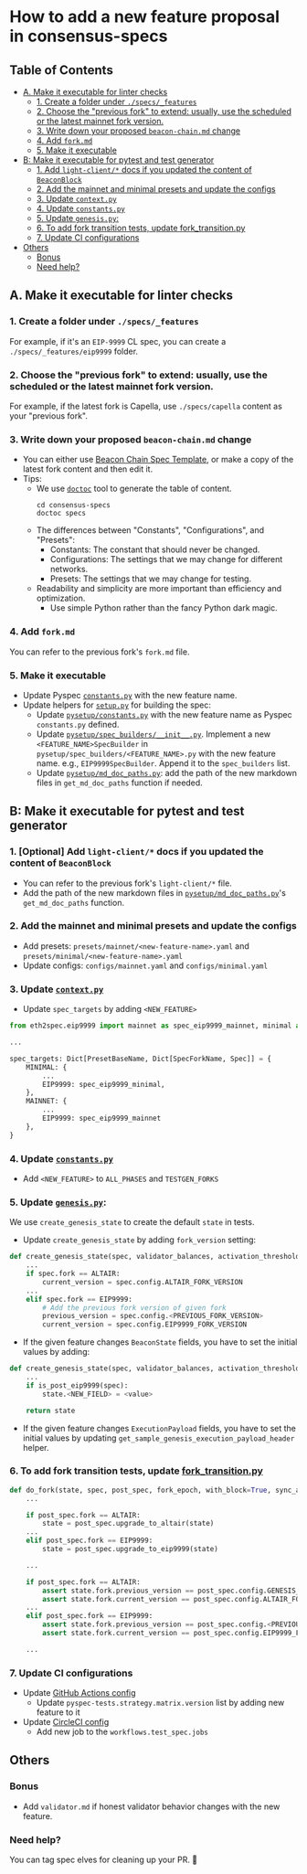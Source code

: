 # How to add a new feature proposal in consensus-specs

<!-- START doctoc generated TOC please keep comment here to allow auto update -->
<!-- DON'T EDIT THIS SECTION, INSTEAD RE-RUN doctoc TO UPDATE -->
## Table of Contents

- [A. Make it executable for linter checks](#a-make-it-executable-for-linter-checks)
  - [1. Create a folder under `./specs/_features`](#1-create-a-folder-under-specs_features)
  - [2. Choose the "previous fork" to extend: usually, use the scheduled or the latest mainnet fork version.](#2-choose-the-previous-fork-to-extend-usually-use-the-scheduled-or-the-latest-mainnet-fork-version)
  - [3. Write down your proposed `beacon-chain.md` change](#3-write-down-your-proposed-beacon-chainmd-change)
  - [4. Add `fork.md`](#4-add-forkmd)
  - [5. Make it executable](#5-make-it-executable)
- [B: Make it executable for pytest and test generator](#b-make-it-executable-for-pytest-and-test-generator)
  - [1. Add `light-client/*` docs if you updated the content of `BeaconBlock`](#1-add-light-client-docs-if-you-updated-the-content-of-beaconblock)
  - [2. Add the mainnet and minimal presets and update the configs](#2-add-the-mainnet-and-minimal-presets-and-update-the-configs)
  - [3. Update `context.py`](#3-update-contextpy)
  - [4. Update `constants.py`](#4-update-constantspy)
  - [5. Update `genesis.py`:](#5-update-genesispy)
  - [6. To add fork transition tests, update fork_transition.py](#6-to-add-fork-transition-tests-update-fork_transitionpy)
  - [7. Update CI configurations](#7-update-ci-configurations)
- [Others](#others)
  - [Bonus](#bonus)
  - [Need help?](#need-help)

<!-- END doctoc generated TOC please keep comment here to allow auto update -->


## A. Make it executable for linter checks

### 1. Create a folder under `./specs/_features`

For example, if it's an `EIP-9999` CL spec, you can create a `./specs/_features/eip9999` folder.

### 2. Choose the "previous fork" to extend: usually, use the scheduled or the latest mainnet fork version.

For example, if the latest fork is Capella, use `./specs/capella` content as your "previous fork".

### 3. Write down your proposed `beacon-chain.md` change
- You can either use [Beacon Chain Spec Template](./templates/beacon-chain-template.md), or make a copy of the latest fork content and then edit it.
- Tips:
    - We use [`doctoc`](https://www.npmjs.com/package/doctoc) tool to generate the table of content.
        ```
        cd consensus-specs
        doctoc specs
        ```
    - The differences between "Constants", "Configurations", and "Presets":
        - Constants: The constant that should never be changed.
        - Configurations: The settings that we may change for different networks.
        - Presets: The settings that we may change for testing.
    - Readability and simplicity are more important than efficiency and optimization.
        - Use simple Python rather than the fancy Python dark magic.

### 4. Add `fork.md`
You can refer to the previous fork's `fork.md` file.
### 5. Make it executable
- Update Pyspec [`constants.py`](https://github.com/ethereum/consensus-specs/blob/dev/tests/core/pyspec/eth2spec/test/helpers/constants.py) with the new feature name.
- Update helpers for [`setup.py`](https://github.com/ethereum/consensus-specs/blob/dev/setup.py) for building the spec:
    - Update [`pysetup/constants.py`](https://github.com/ethereum/consensus-specs/blob/dev/constants.py) with the new feature name as Pyspec `constants.py` defined.
    - Update [`pysetup/spec_builders/__init__.py`](https://github.com/ethereum/consensus-specs/blob/dev/pysetup/spec_builders/__init__.py). Implement a new `<FEATURE_NAME>SpecBuilder` in `pysetup/spec_builders/<FEATURE_NAME>.py` with the new feature name. e.g., `EIP9999SpecBuilder`. Append it to the `spec_builders` list.
    - Update [`pysetup/md_doc_paths.py`](https://github.com/ethereum/consensus-specs/blob/dev/pysetup/md_doc_paths.py): add the path of the new markdown files in `get_md_doc_paths` function if needed.

## B: Make it executable for pytest and test generator

### 1. [Optional] Add `light-client/*` docs if you updated the content of `BeaconBlock`
- You can refer to the previous fork's `light-client/*` file.
- Add the path of the new markdown files in [`pysetup/md_doc_paths.py`](https://github.com/ethereum/consensus-specs/blob/dev/pysetup/md_doc_paths.py)'s `get_md_doc_paths` function.

### 2. Add the mainnet and minimal presets and update the configs
- Add presets: `presets/mainnet/<new-feature-name>.yaml` and `presets/minimal/<new-feature-name>.yaml`
- Update configs: `configs/mainnet.yaml` and `configs/minimal.yaml`

### 3. Update [`context.py`](https://github.com/ethereum/consensus-specs/blob/dev/tests/core/pyspec/eth2spec/test/context.py)
- Update `spec_targets` by adding `<NEW_FEATURE>`

```python
from eth2spec.eip9999 import mainnet as spec_eip9999_mainnet, minimal as spec_eip9999_minimal

...

spec_targets: Dict[PresetBaseName, Dict[SpecForkName, Spec]] = {
    MINIMAL: {
        ...
        EIP9999: spec_eip9999_minimal,
    },
    MAINNET: {
        ...
        EIP9999: spec_eip9999_mainnet
    },
}
```

### 4. Update [`constants.py`](https://github.com/ethereum/consensus-specs/blob/dev/tests/core/pyspec/eth2spec/test/helpers/constants.py)
- Add `<NEW_FEATURE>` to `ALL_PHASES` and `TESTGEN_FORKS`

### 5. Update [`genesis.py`](https://github.com/ethereum/consensus-specs/blob/dev/tests/core/pyspec/eth2spec/test/helpers/genesis.py):

We use `create_genesis_state` to create the default `state` in tests.

- Update `create_genesis_state` by adding `fork_version` setting:

```python
def create_genesis_state(spec, validator_balances, activation_threshold):
    ...
    if spec.fork == ALTAIR:
        current_version = spec.config.ALTAIR_FORK_VERSION
    ...
    elif spec.fork == EIP9999:
        # Add the previous fork version of given fork
        previous_version = spec.config.<PREVIOUS_FORK_VERSION>
        current_version = spec.config.EIP9999_FORK_VERSION
```

- If the given feature changes `BeaconState` fields, you have to set the initial values by adding:

```python
def create_genesis_state(spec, validator_balances, activation_threshold):
    ...
    if is_post_eip9999(spec):
        state.<NEW_FIELD> = <value>

    return state
```

- If the given feature changes `ExecutionPayload` fields, you have to set the initial values by updating `get_sample_genesis_execution_payload_header` helper.

### 6. To add fork transition tests, update [fork_transition.py](https://github.com/ethereum/consensus-specs/blob/dev/tests/core/pyspec/eth2spec/test/helpers/fork_transition.py)

```python
def do_fork(state, spec, post_spec, fork_epoch, with_block=True, sync_aggregate=None, operation_dict=None):
    ...

    if post_spec.fork == ALTAIR:
        state = post_spec.upgrade_to_altair(state)
    ...
    elif post_spec.fork == EIP9999:
        state = post_spec.upgrade_to_eip9999(state)

    ...

    if post_spec.fork == ALTAIR:
        assert state.fork.previous_version == post_spec.config.GENESIS_FORK_VERSION
        assert state.fork.current_version == post_spec.config.ALTAIR_FORK_VERSION
    ...
    elif post_spec.fork == EIP9999:
        assert state.fork.previous_version == post_spec.config.<PREVIOUS_FORK_VERSION>
        assert state.fork.current_version == post_spec.config.EIP9999_FORK_VERSION

    ...
```

### 7. Update CI configurations
- Update [GitHub Actions config](https://github.com/ethereum/consensus-specs/blob/dev/.github/workflows/run-tests.yml)
    - Update `pyspec-tests.strategy.matrix.version` list by adding new feature to it
- Update [CircleCI config](https://github.com/ethereum/consensus-specs/blob/dev/.circleci/config.yml)
    - Add new job to the `workflows.test_spec.jobs`

## Others

### Bonus
- Add `validator.md` if honest validator behavior changes with the new feature.

### Need help?
You can tag spec elves for cleaning up your PR. 🧚
